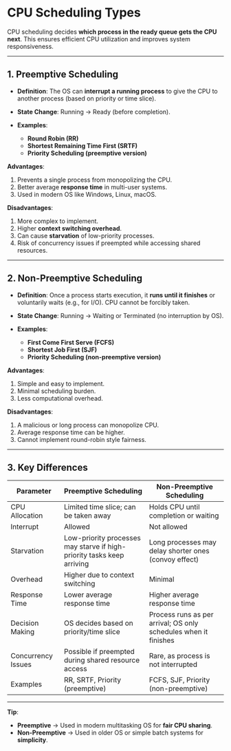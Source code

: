 # **CPU Scheduling Types**

CPU scheduling decides **which process in the ready queue gets the CPU next**. This ensures efficient CPU utilization and improves system responsiveness.

---

## **1. Preemptive Scheduling**

* **Definition**: The OS can **interrupt a running process** to give the CPU to another process (based on priority or time slice).
* **State Change**: Running → Ready (before completion).
* **Examples**:

  * **Round Robin (RR)**
  * **Shortest Remaining Time First (SRTF)**
  * **Priority Scheduling (preemptive version)**

**Advantages**:

1. Prevents a single process from monopolizing the CPU.
2. Better average **response time** in multi-user systems.
3. Used in modern OS like Windows, Linux, macOS.

**Disadvantages**:

1. More complex to implement.
2. Higher **context switching overhead**.
3. Can cause **starvation** of low-priority processes.
4. Risk of concurrency issues if preempted while accessing shared resources.

---

## **2. Non-Preemptive Scheduling**

* **Definition**: Once a process starts execution, it **runs until it finishes** or voluntarily waits (e.g., for I/O). CPU cannot be forcibly taken.
* **State Change**: Running → Waiting or Terminated (no interruption by OS).
* **Examples**:

  * **First Come First Serve (FCFS)**
  * **Shortest Job First (SJF)**
  * **Priority Scheduling (non-preemptive version)**

**Advantages**:

1. Simple and easy to implement.
2. Minimal scheduling burden.
3. Less computational overhead.

**Disadvantages**:

1. A malicious or long process can monopolize CPU.
2. Average response time can be higher.
3. Cannot implement round-robin style fairness.

---

## **3. Key Differences**

| Parameter          | Preemptive Scheduling                                                  | Non-Preemptive Scheduling                                       |
| ------------------ | ---------------------------------------------------------------------- | --------------------------------------------------------------- |
| CPU Allocation     | Limited time slice; can be taken away                                  | Holds CPU until completion or waiting                           |
| Interrupt          | Allowed                                                                | Not allowed                                                     |
| Starvation         | Low-priority processes may starve if high-priority tasks keep arriving | Long processes may delay shorter ones (convoy effect)           |
| Overhead           | Higher due to context switching                                        | Minimal                                                         |
| Response Time      | Lower average response time                                            | Higher average response time                                    |
| Decision Making    | OS decides based on priority/time slice                                | Process runs as per arrival; OS only schedules when it finishes |
| Concurrency Issues | Possible if preempted during shared resource access                    | Rare, as process is not interrupted                             |
| Examples           | RR, SRTF, Priority (preemptive)                                        | FCFS, SJF, Priority (non-preemptive)                            |

---

**Tip**:

* **Preemptive** → Used in modern multitasking OS for **fair CPU sharing**.
* **Non-Preemptive** → Used in older OS or simple batch systems for **simplicity**.

